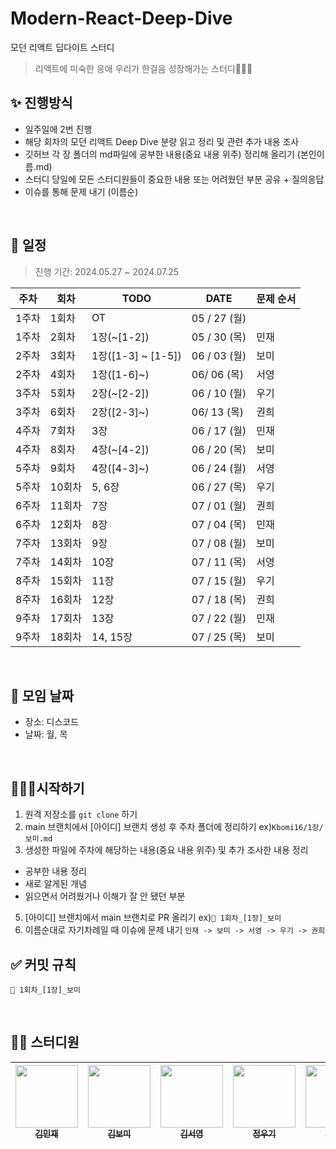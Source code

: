 # Modern-React-Deep-Dive

모던 리액트 딥다이트 스터디

> 리액트에 미숙한 응애 우리가 한걸음 성장해가는 스터디🏃🏻‍♀️

## ✨ 진행방식

- 일주일에 2번 진행
- 해당 회차의 모던 리액트 Deep Dive 분량 읽고 정리 및 관련 추가 내용 조사
- 깃허브 각 장 폴더의 md파일에 공부한 내용(중요 내용 위주) 정리해 올리기 (본인이름.md)
- 스터디 당일에 모든 스터디원들이 중요한 내용 또는 어려웠던 부분 공유 + 질의응답
- 이슈를 통해 문제 내기 (이름순)

<br />

## 📅 일정

> 진행 기간: 2024.05.27 ~ 2024.07.25

| 주차  | 회차   | TODO               | DATE         | 문제 순서 |
| ----- | ------ | ------------------ | ------------ | --------- |
| 1주차 | 1회차  | OT                 | 05 / 27 (월) |           |
| 1주차 | 2회차  | 1장(~[1-2])        | 05 / 30 (목) | 민재      |
| 2주차 | 3회차  | 1장([1-3] ~ [1-5]) | 06 / 03 (월) | 보미      |
| 2주차 | 4회차  | 1장([1-6]~)        | 06/ 06 (목)  | 서영      |
| 3주차 | 5회차  | 2장(~[2-2])        | 06 / 10 (월) | 우기      |
| 3주차 | 6회차  | 2장([2-3]~)        | 06/ 13 (목)  | 권희      |
| 4주차 | 7회차  | 3장                | 06 / 17 (월) | 민재      |
| 4주차 | 8회차  | 4장(~[4-2])        | 06 / 20 (목) | 보미      |
| 5주차 | 9회차  | 4장([4-3]~)        | 06 / 24 (월) | 서영      |
| 5주차 | 10회차 | 5, 6장             | 06 / 27 (목) | 우기      |
| 6주차 | 11회차 | 7장                | 07 / 01 (월) | 권희      |
| 6주차 | 12회차 | 8장                | 07 / 04 (목) | 민재      |
| 7주차 | 13회차 | 9장                | 07 / 08 (월) | 보미      |
| 7주차 | 14회차 | 10장               | 07 / 11 (목) | 서영      |
| 8주차 | 15회차 | 11장               | 07 / 15 (월) | 우기      |
| 8주차 | 16회차 | 12장               | 07 / 18 (목) | 권희      |
| 9주차 | 17회차 | 13장               | 07 / 22 (월) | 민재      |
| 9주차 | 18회차 | 14, 15장           | 07 / 25 (목) | 보미      |

<br />

## 📌 모임 날짜

- 장소: 디스코드
- 날짜: 월, 목

<br />

## 🏃🏻‍♀️시작하기

1. 원격 저장소를 `git clone` 하기
2. main 브랜치에서 [아이디] 브랜치 생성 후 주차 폴더에 정리하기 ex)`Kbomi16/1장/보미.md`
3. 생성한 파일에 주차에 해당하는 내용(중요 내용 위주) 및 추가 조사한 내용 정리

- 공부한 내용 정리
- 새로 알게된 개념
- 읽으면서 어려웠거나 이해가 잘 안 됐던 부분

5. [아이디] 브랜치에서 main 브랜치로 PR 올리기 ex)`📝 1회차_[1장]_보미`
6. 이름순대로 자기차례일 때 이슈에 문제 내기 `민재 -> 보미 -> 서영 -> 우기 -> 권희`

## ✅ 커밋 규칙

```
📝 1회차_[1장]_보미
```

<br />

## 🧑‍💻 스터디원

| [<img src="https://avatars.githubusercontent.com/u/162538553?v=4" height="100px" width="100px"/><br /><sub>김민재</sub>](https://github.com/PixeIDark) | [<img src="https://avatars.githubusercontent.com/u/88658551?v=4" height="100px" width="100px"/><br /><sub>김보미</sub>](https://github.com/Kbomi16) | [<img src="https://avatars.githubusercontent.com/u/135966211?v=4" height="100px" width="100px"/><br /><sub>김서영</sub>](https://github.com/ssseeo0) | [<img src="https://avatars.githubusercontent.com/u/113000290?v=4" height="100px" width="100px"/><br /><sub>정우기</sub>](https://github.com/WooGi1020) | [<img src="https://avatars.githubusercontent.com/u/102004889?v=4" height="100px" width="100px"/><br /><sub>천권희</sub>](https://github.com/alexgoni) |
| :----------------------------------------------------------------------------------------------------------------------------------------------------: | :-------------------------------------------------------------------------------------------------------------------------------------------------: | :--------------------------------------------------------------------------------------------------------------------------------------------------: | :----------------------------------------------------------------------------------------------------------------------------------------------------: | :---------------------------------------------------------------------------------------------------------------------------------------------------: |
